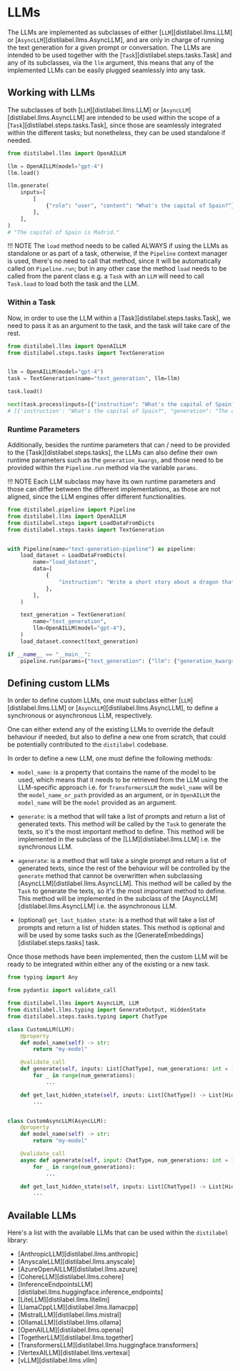 # LLMs

The LLMs are implemented as subclasses of either [`LLM`][distilabel.llms.LLM] or [`AsyncLLM`][distilabel.llms.AsyncLLM], and are only in charge of running the text generation for a given prompt or conversation. The LLMs are intended to be used together with the [`Task`][distilabel.steps.tasks.Task] and any of its subclasses, via the `llm` argument, this means that any of the implemented LLMs can be easily plugged seamlessly into any task.

## Working with LLMs

The subclasses of both [`LLM`][distilabel.llms.LLM] or [`AsyncLLM`][distilabel.llms.AsyncLLM] are intended to be used within the scope of a [`Task`][distilabel.steps.tasks.Task], since those are seamlessly integrated within the different tasks; but nonetheless, they can be used standalone if needed.

```python
from distilabel.llms import OpenAILLM

llm = OpenAILLM(model="gpt-4")
llm.load()

llm.generate(
    inputs=[
        [
            {"role": "user", "content": "What's the capital of Spain?"},
        ],
    ],
)
# "The capital of Spain is Madrid."
```

!!! NOTE
    The `load` method needs to be called ALWAYS if using the LLMs as standalone or as part of a task, otherwise, if the `Pipeline` context manager is used, there's no need to call that method, since it will be automatically called on `Pipeline.run`; but in any other case the method `load` needs to be called from the parent class e.g. a `Task` with an `LLM` will need to call `Task.load` to load both the task and the LLM.

### Within a Task

Now, in order to use the LLM within a [Task][distilabel.steps.tasks.Task], we need to pass it as an argument to the task, and the task will take care of the rest.

```python
from distilabel.llms import OpenAILLM
from distilabel.steps.tasks import TextGeneration


llm = OpenAILLM(model="gpt-4")
task = TextGeneration(name="text_generation", llm=llm)

task.load()

next(task.process(inputs=[{"instruction": "What's the capital of Spain?"}]))
# [{'instruction': "What's the capital of Spain?", "generation": "The capital of Spain is Madrid."}]
```

### Runtime Parameters

Additionally, besides the runtime parameters that can / need to be provided to the [Task][distilabel.steps.tasks], the LLMs can also define their own runtime parameters such as the `generation_kwargs`, and those need to be provided within the `Pipeline.run` method via the variable `params`.

!!! NOTE
    Each LLM subclass may have its own runtime parameters and those can differ between the different implementations, as those are not aligned, since the LLM engines offer different functionalities.

```python
from distilabel.pipeline import Pipeline
from distilabel.llms import OpenAILLM
from distilabel.steps import LoadDataFromDicts
from distilabel.steps.tasks import TextGeneration


with Pipeline(name="text-generation-pipeline") as pipeline:
    load_dataset = LoadDataFromDicts(
        name="load_dataset",
        data=[
            {
                "instruction": "Write a short story about a dragon that saves a princess from a tower.",
            },
        ],
    )

    text_generation = TextGeneration(
        name="text_generation",
        llm=OpenAILLM(model="gpt-4"),
    )
    load_dataset.connect(text_generation)

if __name__ == "__main__":
    pipeline.run(params={"text_generation": {"llm": {"generation_kwargs": {"temperature": 0.3}}}})
```

## Defining custom LLMs

In order to define custom LLMs, one must subclass either [`LLM`][distilabel.llms.LLM] or [`AsyncLLM`][distilabel.llms.AsyncLLM], to define a synchronous or asynchronous LLM, respectively.

One can either extend any of the existing LLMs to override the default behaviour if needed, but also to define a new one from scratch, that could be potentially contributed to the `distilabel` codebase.

In order to define a new LLM, one must define the following methods:

* `model_name`: is a property that contains the name of the model to be used, which means that it needs to be retrieved from the LLM using the LLM-specific approach i.e. for `TransformersLLM` the `model_name` will be the `model_name_or_path` provided as an argument, or in `OpenAILLM` the `model_name` will be the `model` provided as an argument.

* `generate`: is a method that will take a list of prompts and return a list of generated texts. This method will be called by the `Task` to generate the texts, so it's the most important method to define. This method will be implemented in the subclass of the [LLM][distilabel.llms.LLM] i.e. the synchronous LLM.

* `agenerate`: is a method that will take a single prompt and return a list of generated texts, since the rest of the behaviour will be controlled by the `generate` method that cannot be overwritten when subclassing [AsyncLLM][distilabel.llms.AsyncLLM]. This method will be called by the `Task` to generate the texts, so it's the most important method to define. This method will be implemented in the subclass of the [AsyncLLM][distilabel.llms.AsyncLLM] i.e. the asynchronous LLM.

* (optional) `get_last_hidden_state`: is a method that will take a list of prompts and return a list of hidden states. This method is optional and will be used by some tasks such as the [GenerateEmbeddings][distilabel.steps.tasks] task.

Once those methods have been implemented, then the custom LLM will be ready to be integrated within either any of the existing or a new task.

```python
from typing import Any

from pydantic import validate_call

from distilabel.llms import AsyncLLM, LLM
from distilabel.llms.typing import GenerateOutput, HiddenState
from distilabel.steps.tasks.typing import ChatType

class CustomLLM(LLM):
    @property
    def model_name(self) -> str:
        return "my-model"

    @validate_call
    def generate(self, inputs: List[ChatType], num_generations: int = 1) -> List[GenerateOutput]:
        for _ in range(num_generations):
            ...

    def get_last_hidden_state(self, inputs: List[ChatType]) -> List[HiddenState]:
        ...


class CustomAsyncLLM(AsyncLLM):
    @property
    def model_name(self) -> str:
        return "my-model"

    @validate_call
    async def agenerate(self, input: ChatType, num_generations: int = 1, **kwargs: Any) -> GenerateOutput:
        for _ in range(num_generations):
            ...

    def get_last_hidden_state(self, inputs: List[ChatType]) -> List[HiddenState]:
        ...
```

## Available LLMs

Here's a list with the available LLMs that can be used within the `distilabel` library:

* [AnthropicLLM][distilabel.llms.anthropic]
* [AnyscaleLLM][distilabel.llms.anyscale]
* [AzureOpenAILLM][distilabel.llms.azure]
* [CohereLLM][distilabel.llms.cohere]
* [InferenceEndpointsLLM][distilabel.llms.huggingface.inference_endpoints]
* [LiteLLM][distilabel.llms.litellm]
* [LlamaCppLLM][distilabel.llms.llamacpp]
* [MistralLLM][distilabel.llms.mistral]
* [OllamaLLM][distilabel.llms.ollama]
* [OpenAILLM][distilabel.llms.openai]
* [TogetherLLM][distilabel.llms.together]
* [TransformersLLM][distilabel.llms.huggingface.transformers]
* [VertexAILLM][distilabel.llms.vertexai]
* [vLLM][distilabel.llms.vllm]
